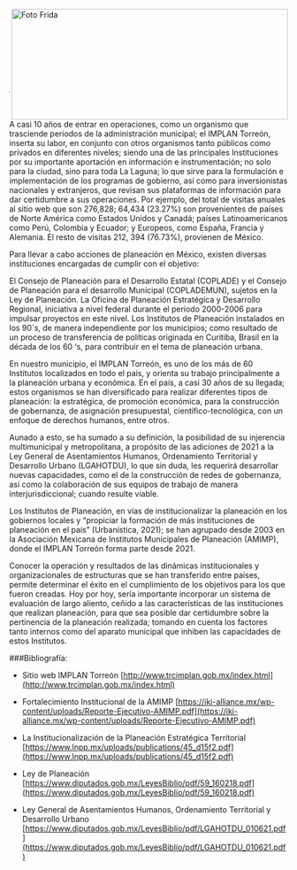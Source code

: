 <p>
   <a title="ir a Otras Publicaciones" href="http://www.trcimplan.gob.mx/autores/frida-valeria-garcia-gutierrez.html"><img class="img-responsive contenido-imagen" src="../imagenes/128/lic-frida-valeria-garcia-gutierrez-top2.png" align="right" alt="Foto Frida" width="500" height="200"></a>

</p>
</br></br></br></br></br></br></br></br>


---

A casi 10 años de entrar en operaciones, como un organismo que trasciende periodos de la administración municipal; el IMPLAN Torreón, inserta su labor, en conjunto con otros organismos tanto públicos como privados en diferentes niveles; siendo una de las principales Instituciones por su importante aportación en información e instrumentación; no solo para la ciudad, sino para toda La Laguna;  lo que sirve para la formulación e implementación de los programas de gobierno, así como para inversionistas nacionales y extranjeros, que revisan sus plataformas de información para dar certidumbre a sus operaciones. Por ejemplo, del total de visitas anuales al sitio web que son 276,828; 64,434 (23.27%) son provenientes de países de Norte América como Estados Unidos y Canadá; países Latinoamericanos como Perú, Colombia y Ecuador; y Europeos, como España, Francia y Alemania. El resto de visitas 212, 394 (76.73%), provienen de México.

Para llevar a cabo acciones de planeación en México, existen diversas instituciones encargadas de cumplir con el objetivo:

El Consejo de Planeación para el Desarrollo Estatal (COPLADE) y el Consejo de Planeación para el desarrollo Municipal (COPLADEMUN), sujetos en la Ley de Planeación.
La Oficina de Planeación Estratégica y Desarrollo Regional, iniciativa a nivel federal durante el periodo 2000-2006 para impulsar proyectos en este nivel.
Los Institutos de Planeación instalados en los 90´s, de manera independiente por los municipios; como resultado de un proceso de transferencia de políticas originada en Curitiba, Brasil en la década de los 60 ‘s, para contribuir en el tema de planeación urbana.

En nuestro municipio, el IMPLAN Torreón, es uno de los más de 60 Institutos localizados en todo el país, y orienta su trabajo principalmente a la planeación urbana y económica. En el país, a casi 30 años de su llegada; estos organismos se han diversificado para realizar diferentes tipos de planeación: la estratégica, de promoción económica, para la construcción de gobernanza, de asignación presupuestal, científico-tecnológica, con un enfoque de derechos humanos, entre otros.

Aunado a esto, se ha sumado a su definición, la posibilidad de su injerencia multimunicipal y metropolitana, a propósito de las adiciones de 2021 a la  Ley General de Asentamientos Humanos, Ordenamiento Territorial y Desarrollo Urbano (LGAHOTDU), lo que sin duda, les requerirá desarrollar nuevas capacidades, como el de la construcción de redes de gobernanza, así como la colaboración de sus equipos de trabajo de manera interjurisdiccional; cuando resulte viable.

Los Institutos de Planeación, en vías de institucionalizar la planeación en los gobiernos locales y “propiciar la formación de más instituciones de planeación en el país” (Urbanística, 2021); se han agrupado desde 2003 en la Asociación Mexicana de Institutos Municipales de Planeación (AMIMP), donde el IMPLAN Torreón forma parte desde 2021.

Conocer la operación y resultados de las dinámicas institucionales y organizacionales de estructuras que se han transferido entre países, permite determinar el éxito en el cumplimiento de los objetivos para los que fueron creadas. Hoy por hoy, sería importante incorporar un sistema de evaluación de largo aliento, ceñido a las características de las instituciones que realizan planeación, para que sea posible dar certidumbre sobre la pertinencia de la planeación realizada; tomando en cuenta los factores tanto internos como del aparato municipal que inhiben las capacidades de estos Institutos.

###Bibliografía:

- Sitio web IMPLAN Torreón [http://www.trcimplan.gob.mx/index.html](http://www.trcimplan.gob.mx/index.html)

- Fortalecimiento Institucional de la AMIMP [https://iki-alliance.mx/wp-content/uploads/Reporte-Ejecutivo-AMIMP.pdf](https://iki-alliance.mx/wp-content/uploads/Reporte-Ejecutivo-AMIMP.pdf)

- La Institucionalización de la Planeación Estratégica Territorial [https://www.lnpp.mx/uploads/publications/45_d15f2.pdf](https://www.lnpp.mx/uploads/publications/45_d15f2.pdf)

- Ley de Planeación [https://www.diputados.gob.mx/LeyesBiblio/pdf/59_160218.pdf](https://www.diputados.gob.mx/LeyesBiblio/pdf/59_160218.pdf)

- Ley General de Asentamientos Humanos, Ordenamiento Territorial y Desarrollo Urbano [https://www.diputados.gob.mx/LeyesBiblio/pdf/LGAHOTDU_010621.pdf](https://www.diputados.gob.mx/LeyesBiblio/pdf/LGAHOTDU_010621.pdf)
